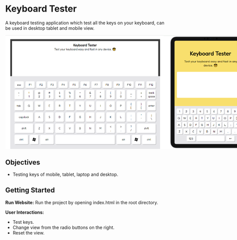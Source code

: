 # Keyboard Tester

A keyboard testing application which test all the keys on your keyboard, can be used in desktop tablet and mobile view.


<div style="display:flex;">
    <img src="screenshots/Capture1.PNG" alt="Screenshot 1" width="500">
    <img src="screenshots/Capture2.PNG" alt="Screenshot 2" width="300">
    <img src="screenshots/Capture3.PNG" alt="Screenshot 3" width="225">
</div>

## Objectives

- Testing keys of mobile, tablet, laptop and desktop.

## Getting Started

**Run Website:**
Run the project by opening index.html in the root directory.

**User Interactions:**

- Test keys.
- Change view from the radio buttons on the right.
- Reset the view.
